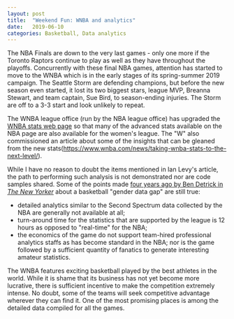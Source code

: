```yaml
---
layout: post
title:  "Weekend Fun: WNBA and analytics"
date:   2019-06-10  
categories: Basketball, Data analytics
---
```

The NBA Finals are down to the very last games - only one more if the Toronto Raptors continue to play as well as they have throughout the playoffs. Concurrently with these final NBA games, attention has started to move to the WNBA which is in the early stages of its spring-summer 2019 campaign. The Seattle Storm are defending champions, but before the new season even started, it lost its two biggest stars, league MVP, Breanna Stewart, and team captain, Sue Bird, to season-ending injuries. The Storm are off to a 3-3 start and look unlikely to repeat.

The WNBA league office (run by the NBA league office) has upgraded the [WNBA stats web page](https://stats.wnba.com) so that many of the advanced stats available on the NBA page are also available for the women's league. The "W" also commissioned an article about some of the insights that can be gleaned from the new stats(https://www.wnba.com/news/taking-wnba-stats-to-the-next-level/).

While I have no reason to doubt the items mentioned in Ian Levy's article, the path to performing such analysis is not demonstrated nor are code samples shared. Some of the points made [four years ago by Ben Detrick in *The New Yorker*](https://www.newyorker.com/sports/sporting-scene/closing-basketballs-gender-data-gap) about a basketball "gender data gap" are still true:
- detailed analytics similar to the Second Spectrum data collected by the NBA are generally not available at all;
- turn-around time for the statistics that are supported by the league is 12 hours as opposed to "real-time" for the NBA;
- the economics of the game do not support team-hired professional analytics staffs as has become standard in the NBA; nor is the game followed by a sufficient quantity of fanatics to generate interesting amateur statistics.

The WNBA features exciting basketball played by the best athletes in the world. While it is shame that its business has not yet become more lucrative, there is sufficient incentive to make the competition extremely intense. No doubt, some of the teams will seek competitive advantage wherever they can find it. One of the most promising places is among the detailed data compiled for all the games.
